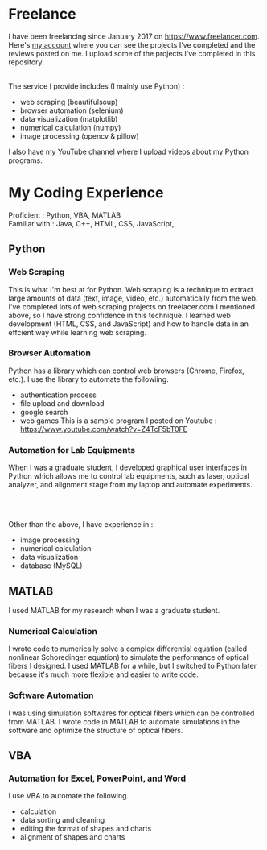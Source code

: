 # Freelance

I have been freelancing since January 2017 on https://www.freelancer.com. Here's [my account](https://www.freelancer.com/u/harupy#/) where you can see the projects I've completed and the reviews posted on me. I upload some of the projects I've completed in this repository.<br>
<br>

The service I provide includes (I mainly use Python) :
- web scraping (beautifulsoup)
- browser automation (selenium)
- data visualization (matplotlib)
- numerical calculation (numpy)
- image processing (opencv & pillow)

I also have [my YouTube channel](https://www.youtube.com/channel/UCJlw4oNDThhfdeiE57qLQuQ) where I upload videos about my Python programs.

# My Coding Experience

Proficient : Python, VBA, MATLAB <br>
Familiar with : Java, C++, HTML, CSS, JavaScript,

## Python
### Web Scraping
This is what I'm best at for Python. Web scraping is a technique to extract large amounts of data (text, image, video, etc.) automatically from the web. I've completed lots of web scraping projects on freelacer.com I mentioned above, so I have strong confidence in this technique. I learned web development (HTML, CSS, and JavaScript) and how to handle data in an effcient way while learning web scraping.

### Browser Automation
Python has a library which can control web browsers (Chrome, Firefox, etc.). I use the library to automate the followiing.
- authentication process
- file upload and download
- google search
- web games
This is a sample program I posted on Youtube : <br>
https://www.youtube.com/watch?v=Z4TcF5bT0FE

### Automation for Lab Equipments
When I was a graduate student, I developed graphical user interfaces in Python which allows me to control lab equipments, such as laser, optical analyzer, and alignment stage from my laptop and automate experiments.

<br>
<br>

Other than the above, I have experience in :
- image processing
- numerical calculation
- data visualization
- database (MySQL)

## MATLAB
I used MATLAB for my research when I was a graduate student.

### Numerical Calculation
I wrote code to numerically solve a complex differential equation (called nonlinear Schoredinger equation) to simulate the performance of optical fibers I designed. I used MATLAB for a while, but I switched to Python later because it's much more flexible and easier to write code.

### Software Automation
I was using simulation softwares for optical fibers which can be controlled from MATLAB. I wrote code in MATLAB to automate simulations in the software and optimize the structure of optical fibers.

## VBA
### Automation for Excel, PowerPoint, and Word
I use VBA to automate the following.
- calculation
- data sorting and cleaning
- editing the format of shapes and charts
- alignment of shapes and charts
